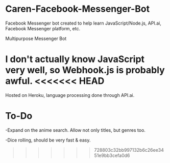 # Caren-Facebook-Messenger-Bot
Facebook Messenger bot created to help learn JavaScript/Node.js, API.ai, Facebook Messenger platform, etc.

Multipurpose Messenger Bot

I don't actually know JavaScript very well, so Webhook.js is probably awful.
<<<<<<< HEAD
=======

Hosted on Heroku, language processing done through API.ai. 

# To-Do
-Expand on the anime search. Allow not only titles, but genres too.

-Dice rolling, should be very fast & easy.
>>>>>>> 728803c32bb997132b6c26ee3451e9bb3cefa0d6
